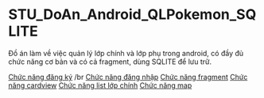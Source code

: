 # STU_DoAn_Android_QLPokemon_SQLITE
Đồ án làm về việc quản lý lớp chính và lớp phụ trong android, có đầy đủ chức năng cơ bản và có cả fragment, dùng SQLITE để lưu trữ.

[Chức năng đăng ký](https://imgur.com/BB6xSnH) /br
[Chức năng đăng nhập](https://imgur.com/sGqCE5q)
[Chức năng fragment](https://imgur.com/lZw13be)
[Chức năng cardview](https://imgur.com/7T4EaGo)
[Chức năng list lớp chính](https://imgur.com/czMq769)
[Chức năng map](https://imgur.com/UaAJ7RV)
